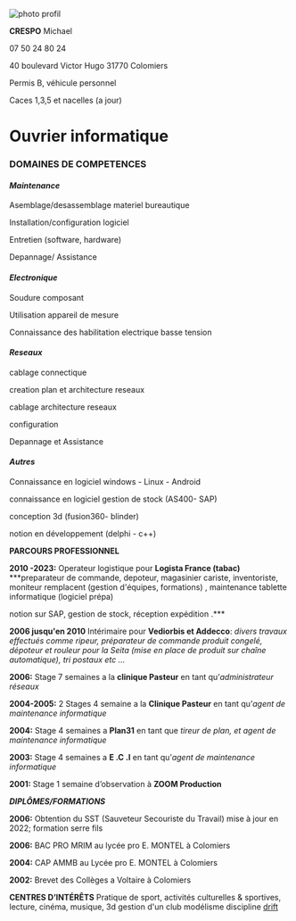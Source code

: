 ![photo profil]() 

**CRESPO** Michael 

07 50 24 80 24

40 boulevard Victor Hugo 31770 Colomiers

Permis B, véhicule personnel

Caces 1,3,5 et nacelles (a jour)

# **Ouvrier informatique**

### **DOMAINES DE COMPETENCES**

#### ***Maintenance***	

Asemblage/desassemblage materiel bureautique	

Installation/configuration logiciel	

Entretien (software, hardware)	

Depannage/ Assistance

#### ***Electronique***

Soudure composant

Utilisation appareil de mesure

Connaissance des habilitation electrique basse tension

#### ***Reseaux***     

cablage connectique		

creation plan et architecture reseaux    

cablage architecture reseaux		

configuration					

Depannage et Assistance	

#### ***Autres***

Connaissance en logiciel windows - Linux - Android

connaissance en logiciel gestion de stock (AS400- SAP)

conception 3d (fusion360- blinder)

notion en développement (delphi - c++)


**PARCOURS PROFESSIONNEL**	

**2010 -2023:** Operateur logistique pour **Logista France (tabac)** ***preparateur de commande, depoteur, magasinier cariste, inventoriste, moniteur remplacent (gestion d'équipes, formations) , maintenance tablette informatique (logiciel prépa)

notion sur SAP, gestion de stock, réception expédition .***

**2006 jusqu'en 2010** Intérimaire pour **Vediorbis et Addecco**: _divers travaux effectués comme ripeur, préparateur de commande produit congelé, dépoteur et rouleur pour la Seita (mise en place de produit sur chaîne automatique), tri postaux etc ..._

**2006:** Stage 7 semaines a la **clinique Pasteur** en tant qu’_administrateur réseaux_

**2004-2005:** 2 Stages 4 semaine a la **Clinique Pasteur** en tant qu’_agent de maintenance informatique_

**2004:** Stage  4 semaines a **Plan31** en tant que _tireur de plan, et agent de maintenance informatique_

**2003:** Stage 4 semaines a **E .C .I**  en tant qu’_agent de maintenance informatique_

**2001:** Stage 1 semaine d’observation à **ZOOM Production**

***DIPLÔMES/FORMATIONS***

**2006:** Obtention du SST (Sauveteur Secouriste du Travail) mise à jour en 2022; formation serre fils

**2006:** BAC PRO MRIM  au lycée pro E. MONTEL à Colomiers

**2004:** CAP AMMB au Lycée pro E. MONTEL à Colomiers

**2002:** Brevet des Collèges a Voltaire à Colomiers

**CENTRES D’INTÉRÊTS**
Pratique de sport, activités culturelles & sportives, lecture, cinéma, musique, 3d
gestion d'un club modélisme discipline [drift](https://youtu.be/ygZifMxCoAY)
